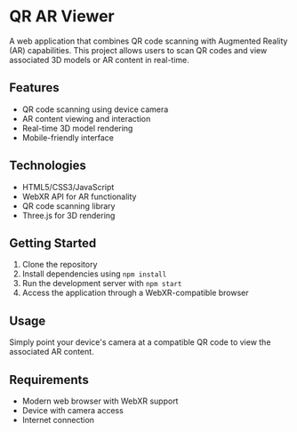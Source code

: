 # QR AR Viewer

A web application that combines QR code scanning with Augmented Reality (AR) capabilities. This project allows users to scan QR codes and view associated 3D models or AR content in real-time.

## Features

- QR code scanning using device camera
- AR content viewing and interaction
- Real-time 3D model rendering
- Mobile-friendly interface

## Technologies

- HTML5/CSS3/JavaScript
- WebXR API for AR functionality
- QR code scanning library
- Three.js for 3D rendering

## Getting Started

1. Clone the repository
2. Install dependencies using `npm install`
3. Run the development server with `npm start`
4. Access the application through a WebXR-compatible browser

## Usage

Simply point your device's camera at a compatible QR code to view the associated AR content.

## Requirements

- Modern web browser with WebXR support
- Device with camera access
- Internet connection
